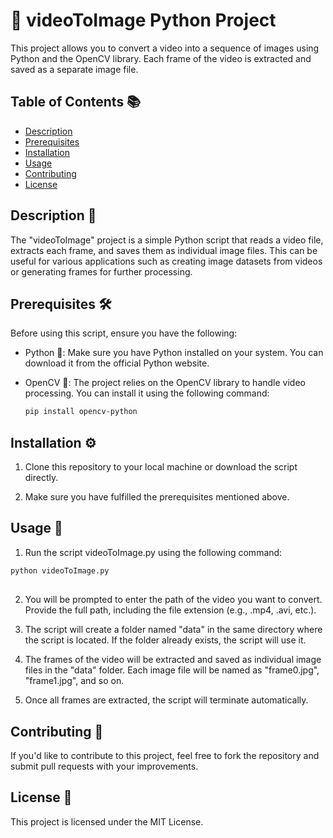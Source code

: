 # 🎥 videoToImage Python Project

This project allows you to convert a video into a sequence of images using Python and the OpenCV library. Each frame of the video is extracted and saved as a separate image file.

## Table of Contents 📚

- [Description](#description)
- [Prerequisites](#prerequisites)
- [Installation](#installation)
- [Usage](#usage)
- [Contributing](#contributing)
- [License](#license)

## Description 📝

The "videoToImage" project is a simple Python script that reads a video file, extracts each frame, and saves them as individual image files. This can be useful for various applications such as creating image datasets from videos or generating frames for further processing.

## Prerequisites 🛠️

Before using this script, ensure you have the following:

- Python 🐍: Make sure you have Python installed on your system. You can download it from the official Python website.

- OpenCV 📸: The project relies on the OpenCV library to handle video processing. You can install it using the following command:

  ```bash
  pip install opencv-python
  ```
## Installation ⚙️

1. Clone this repository to your local machine or download the script directly.

2. Make sure you have fulfilled the prerequisites mentioned above.

## Usage 🚀

1. Run the script videoToImage.py using the following command:

  ```bash
  python videoToImage.py
  ```
##  

2. You will be prompted to enter the path of the video you want to convert. Provide the full path, including the file extension (e.g., .mp4, .avi, etc.).


3. The script will create a folder named "data" in the same directory where the script is located. If the folder already exists, the script will use it.


4. The frames of the video will be extracted and saved as individual image files in the "data" folder. Each image file will be named as "frame0.jpg", "frame1.jpg", and so on.


5. Once all frames are extracted, the script will terminate automatically.


## Contributing 🤝

If you'd like to contribute to this project, feel free to fork the repository and submit pull requests with your improvements.

## License 📜

This project is licensed under the MIT License.

<meta name="google-site-verification" content="Mte0MWaEkUpOHPDslOIYS8KdqVPBFeM6O7bOYOXVbS8" />





